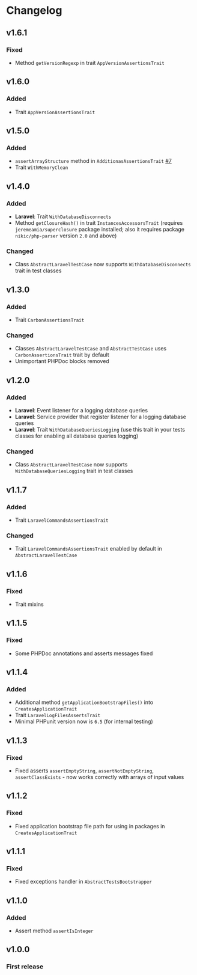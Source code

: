 # Changelog

## v1.6.1

### Fixed

- Method `getVersionRegexp` in trait `AppVersionAssertionsTrait`

## v1.6.0

### Added

- Trait `AppVersionAssertionsTrait`

## v1.5.0

### Added

- `assertArrayStructure` method in `AdditionasAssertionsTrait` [#7]
- Trait `WithMemoryClean`

## v1.4.0

### Added

- **Laravel**: Trait `WithDatabaseDisconnects`
- Method `getClosureHash()` in trait `InstancesAccessorsTrait` (requires `jeremeamia/superclosure` package installed; also it requires package `nikic/php-parser` version `2.0` and above)

### Changed

- Class `AbstractLaravelTestCase` now supports `WithDatabaseDisconnects` trait in test classes

## v1.3.0

### Added

- Trait `CarbonAssertionsTrait`

### Changed

- Classes `AbstractLaravelTestCase` and `AbstractTestCase` uses `CarbonAssertionsTrait` trait by default
- Unimportant PHPDoc blocks removed

## v1.2.0

### Added

- **Laravel**: Event listener for a logging database queries
- **Laravel**: Service provider that register listener for a logging database queries
- **Laravel**: Trait `WithDatabaseQueriesLogging` (use this trait in your tests classes for enabling all database queries logging)

### Changed

- Class `AbstractLaravelTestCase` now supports `WithDatabaseQueriesLogging` trait in test classes

## v1.1.7

### Added

- Trait `LaravelCommandsAssertionsTrait`

### Changed

- Trait `LaravelCommandsAssertionsTrait` enabled by default in `AbstractLaravelTestCase`

## v1.1.6

### Fixed

- Trait mixins

## v1.1.5

### Fixed

- Some PHPDoc annotations and asserts messages fixed

## v1.1.4

### Added

- Additional method `getApplicationBootstrapFiles()` into `CreatesApplicationTrait`
- Trait `LaravelLogFilesAssertsTrait`
- Minimal PHPunit version now is `6.5` (for internal testing)

## v1.1.3

### Fixed

- Fixed asserts `assertEmptyString`, `assertNotEmptyString`, `assertClassExists` - now works correctly with arrays of input values

## v1.1.2

### Fixed

- Fixed application bootstrap file path for using in packages in `CreatesApplicationTrait`

## v1.1.1

### Fixed

- Fixed exceptions handler in `AbstractTestsBootstrapper`

## v1.1.0

### Added

- Assert method `assertIsInteger`

## v1.0.0

### First release


[#7]:https://github.com/avto-dev/dev-tools/issues/7
